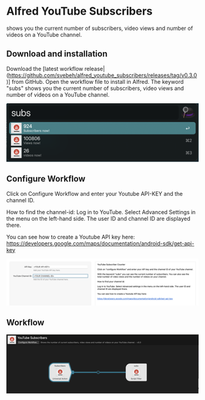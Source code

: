 # Alfred YouTube Subscribers
shows you the current number of subscribers, video views and number of videos on a YouTube channel.

## Download and installation
Download the [latest workflow release|(https://github.com/svebeh/alfred_youtube_subscribers/releases/tag/v0.3.0)] from GitHub. Open the workflow file to install in Alfred.
The keyword "subs" shows you the current number of subscribers, video views and number of videos on a YouTube channel.

![screenshot_01.png](images%2Fscreenshot_01.png)

## Configure Workflow
Click on Configure Workflow and enter your Youtube API-KEY and the channel ID. 

How to find the channel-id:
Log in to YouTube. Select Advanced Settings in the menu on the left-hand side. The user ID and channel ID are displayed there.

You can see how to create a Youtube API key here:
https://developers.google.com/maps/documentation/android-sdk/get-api-key

![screenshot_02.png](images%2Fscreenshot_02.png)

## Workflow

![screenshot_03.png](images%2Fscreenshot_03.png)
